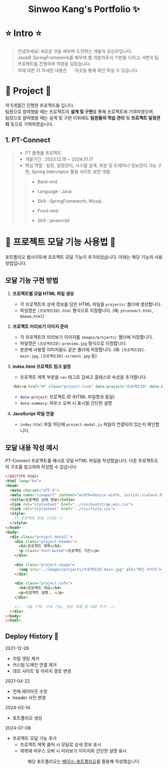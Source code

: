 <p align="center">
  <h1 align="center">Sinwoo Kang's Portfolio ✨</h1>

</p>

# ⭐️ Intro ⭐️
> 안녕하세요! 새로운 것을 배우며 도전하는 개발자 강신우입니다.<br>
> Java와 SpringFramework를 배우며 웹 개발자로서 기반을 다지고, 4번의 팀 프로젝트를 진행하며 역량을 길렀습니다.<br>
> 저에 대한 더 자세한 내용은 <a href='https://sinukang.github.io'><img src= "https://img.shields.io/badge/Portfolio-8A2BE2" style="height:17px"></a> 이곳을 통해 확인 하실 수 있습니다.

# 📑 Project 📑

약 5개월간 진행한 프로젝트들 입니다.<br>
팀원으로 참여했을 때는 프로젝트의 **설계 및 구현**을 통해 프로젝트에 기여하였으며, <br>
팀장으로 참여했을 때는 설계 및 구현 이외에도 **팀원들의 학습 관리** 및 **프로젝트 일정관리** 등으로 기여하였습니다.

## 1. PT-Connect 

> - PT 플랫폼 프로젝트
> - 개발기간 : 2023.12.19 ~ 2024.01.17
> - 핵심 역할 : 팀장, 일정관리, 시스템 설계, 회원 및 트레이너 정보관리 기능 구현, Spring Interceptor 활용 사이트 보안 개발
>> - Back-end
>> - Language : Java
>> - Skill : SpringFramework, Mysql, 
>> 
>> - Front-end
>> - Skill : javascript
>>

# 💫 프로젝트 모달 기능 사용법 💫

포트폴리오 웹사이트에 프로젝트 모달 기능이 추가되었습니다. 아래는 해당 기능의 사용 방법입니다.

## 모달 기능 구현 방법

1. **프로젝트별 모달 HTML 파일 생성**
   - 각 프로젝트의 상세 정보를 담은 HTML 파일을 `projects/` 폴더에 생성합니다.
   - 파일명은 `[프로젝트ID].html` 형식으로 지정합니다. (예: `ptconnect.html`, `bbeam.html`)

2. **프로젝트 미리보기 이미지 준비**
   - 각 프로젝트의 미리보기 이미지를 `images/projects/` 폴더에 저장합니다.
   - 파일명은 `[프로젝트ID]-preview.jpg` 형식으로 지정합니다.
   - 본문에 사용할 이미지들도 같은 폴더에 저장합니다. (예: `[프로젝트ID]-main.jpg`, `[프로젝트ID]-screen1.jpg` 등)

3. **index.html 프로젝트 링크 설정**
   - 프로젝트 제목 부분을 `<a>` 태그로 감싸고 클래스와 속성을 추가합니다:
   ```html
   <h2><a href="#" class="project-link" data-project="프로젝트ID" data-summary="간단한 설명">프로젝트 제목</a></h2>
   ```
   - `data-project`: 프로젝트 ID (HTML 파일명과 동일)
   - `data-summary`: 마우스 오버 시 표시될 간단한 설명

4. **JavaScript 파일 연결**
   - `index.html` 파일 하단에 `project-modal.js` 파일이 연결되어 있는지 확인합니다.

## 모달 내용 작성 예시

PT-Connect 프로젝트를 예시로 모달 HTML 파일을 작성했습니다. 다른 프로젝트도 이 구조를 참고하여 작성할 수 있습니다:

```html
<!DOCTYPE html>
<html lang="ko">
<head>
  <meta charset="UTF-8">
  <meta name="viewport" content="width=device-width, initial-scale=1.0">
  <title>프로젝트 상세 정보</title>
  <link rel="stylesheet" href="../css/bootstrap.min.css">
  <link rel="stylesheet" href="../css/style.css">
  <style>
    /* 프로젝트 모달 스타일 */
  </style>
</head>
<body>
  <div class="project-detail">
    <div class="project-header">
      <h2>프로젝트 제목</h2>
      <p class="text-muted">프로젝트 기간</p>
    </div>
    
    <div class="project-image">
      <img src="../images/projects/프로젝트ID-main.jpg" alt="메인 이미지">
    </div>
    
    <div class="project-info">
      <h4>프로젝트 개요</h4>
      <p>프로젝트 설명...</p>
    </div>
    
    <!-- 기술 스택, 주요 기능, 담당 역할 등 내용 추가 -->
  </div>
</body>
</html>
```

## Deploy History 🌳

2021-12-28

- 지킬 셋팅 제거
- 커스텀 도메인 연결 제거
- 데모 사이트 및 이미지 경로 변경

2021-04-22

- 전체 레이아웃 수정
- header 사진 변경

2024-03-14

- 포트폴리오 생성

2024-07-08

- 프로젝트 모달 기능 추가
  - 프로젝트 제목 클릭 시 모달로 상세 정보 표시
  - 제목에 마우스 오버 시 미리보기 이미지와 간단한 설명 표시

<p align="center">
해당 포트폴리오는 <a href="https://congchu.github.io/web-porfolio/">베이스-포트폴리오</a>를 활용해 작성했습니다.
<br/>